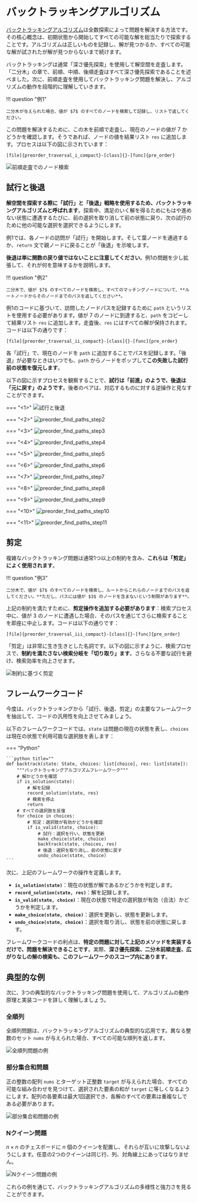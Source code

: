 # バックトラッキングアルゴリズム

<u>バックトラッキングアルゴリズム</u>は全数探索によって問題を解決する方法です。その核心概念は、初期状態から開始してすべての可能な解を総当たりで探索することです。アルゴリズムは正しいものを記録し、解が見つかるか、すべての可能な解が試されたが解が見つからないまで続けます。

バックトラッキングは通常「深さ優先探索」を使用して解空間を走査します。「二分木」の章で、前順、中順、後順走査はすべて深さ優先探索であることを述べました。次に、前順走査を使用してバックトラッキング問題を解決し、アルゴリズムの動作を段階的に理解していきます。

!!! question "例1"

    二分木が与えられた場合、値が $7$ のすべてのノードを検索して記録し、リストで返してください。

この問題を解決するために、この木を前順で走査し、現在のノードの値が $7$ かどうかを確認します。そうであれば、ノードの値を結果リスト `res` に追加します。プロセスは以下の図に示されています：

```src
[file]{preorder_traversal_i_compact}-[class]{}-[func]{pre_order}
```

![前順走査でのノード検索](backtracking_algorithm.assets/preorder_find_nodes.png)

## 試行と後退

**解空間を探索する際に「試行」と「後退」戦略を使用するため、バックトラッキングアルゴリズムと呼ばれます**。探索中、満足のいく解を得るためにもはや進めない状態に遭遇するたびに、前の選択を取り消して前の状態に戻り、次の試行のために他の可能な選択を選択できるようにします。

例1では、各ノードの訪問が「試行」を開始します。そして葉ノードを通過するか、`return` 文で親ノードに戻ることが「後退」を示唆します。

**後退は単に関数の戻り値ではないことに注意してください**。例1の問題を少し拡張して、それが何を意味するかを説明します。

!!! question "例2"

    二分木で、値が $7$ のすべてのノードを検索し、すべてのマッチングノードについて、**ルートノードからそのノードまでのパスを返してください**。

例1のコードに基づいて、訪問したノードパスを記録するために `path` というリストを使用する必要があります。値が $7$ のノードに到達すると、`path` をコピーして結果リスト `res` に追加します。走査後、`res` にはすべての解が保持されます。コードは以下の通りです：

```src
[file]{preorder_traversal_ii_compact}-[class]{}-[func]{pre_order}
```

各「試行」で、現在のノードを `path` に追加することでパスを記録します。「後退」が必要なときはいつでも、`path` からノードをポップして**この失敗した試行前の状態を復元します**。

以下の図に示すプロセスを観察することで、**試行は「前進」のようで、後退は「元に戻す」のようです**。後者のペアは、対応するものに対する逆操作と見なすことができます。

=== "<1>"
    ![試行と後退](backtracking_algorithm.assets/preorder_find_paths_step1.png)

=== "<2>"
    ![preorder_find_paths_step2](backtracking_algorithm.assets/preorder_find_paths_step2.png)

=== "<3>"
    ![preorder_find_paths_step3](backtracking_algorithm.assets/preorder_find_paths_step3.png)

=== "<4>"
    ![preorder_find_paths_step4](backtracking_algorithm.assets/preorder_find_paths_step4.png)

=== "<5>"
    ![preorder_find_paths_step5](backtracking_algorithm.assets/preorder_find_paths_step5.png)

=== "<6>"
    ![preorder_find_paths_step6](backtracking_algorithm.assets/preorder_find_paths_step6.png)

=== "<7>"
    ![preorder_find_paths_step7](backtracking_algorithm.assets/preorder_find_paths_step7.png)

=== "<8>"
    ![preorder_find_paths_step8](backtracking_algorithm.assets/preorder_find_paths_step8.png)

=== "<9>"
    ![preorder_find_paths_step9](backtracking_algorithm.assets/preorder_find_paths_step9.png)

=== "<10>"
    ![preorder_find_paths_step10](backtracking_algorithm.assets/preorder_find_paths_step10.png)

=== "<11>"
    ![preorder_find_paths_step11](backtracking_algorithm.assets/preorder_find_paths_step11.png)

## 剪定

複雑なバックトラッキング問題は通常1つ以上の制約を含み、**これらは「剪定」によく使用されます**。

!!! question "例3"

    二分木で、値が $7$ のすべてのノードを検索し、ルートからこれらのノードまでのパスを返してください。**ただし、パスには値が $3$ のノードを含まないという制限があります**。

上記の制約を満たすために、**剪定操作を追加する必要があります**：検索プロセス中に、値が $3$ のノードに遭遇した場合、そのパスを通じてさらに検索することを即座に中止します。コードは以下の通りです：

```src
[file]{preorder_traversal_iii_compact}-[class]{}-[func]{pre_order}
```

「剪定」は非常に生き生きとした名詞です。以下の図に示すように、検索プロセスで、**制約を満たさない検索分岐を「切り取り」ます**。さらなる不要な試行を避け、検索効率を向上させます。

![制約に基づく剪定](backtracking_algorithm.assets/preorder_find_constrained_paths.png)

## フレームワークコード

今度は、バックトラッキングから「試行、後退、剪定」の主要なフレームワークを抽出して、コードの汎用性を向上させてみましょう。

以下のフレームワークコードでは、`state` は問題の現在の状態を表し、`choices` は現在の状態で利用可能な選択肢を表します：

=== "Python"

    ```python title=""
    def backtrack(state: State, choices: list[choice], res: list[state]):
        """バックトラッキングアルゴリズムフレームワーク"""
        # 解かどうかを確認
        if is_solution(state):
            # 解を記録
            record_solution(state, res)
            # 検索を停止
            return
        # すべての選択肢を反復
        for choice in choices:
            # 剪定：選択肢が有効かどうかを確認
            if is_valid(state, choice):
                # 試行：選択を行い、状態を更新
                make_choice(state, choice)
                backtrack(state, choices, res)
                # 後退：選択を取り消し、前の状態に戻す
                undo_choice(state, choice)
    ```

次に、上記のフレームワークの操作を定義します。

- **`is_solution(state)`**：現在の状態が解であるかどうかを判定します。
- **`record_solution(state, res)`**：解を記録します。
- **`is_valid(state, choice)`**：現在の状態で特定の選択肢が有効（合法）かどうかを判定します。
- **`make_choice(state, choice)`**：選択を更新し、状態を更新します。
- **`undo_choice(state, choice)`**：選択を取り消し、状態を前の状態に戻します。

フレームワークコードの利点は、**特定の問題に対して上記のメソッドを実装するだけで、問題を解決できることです**。実際、**深さ優先探索、二分木前順走査、広がりなしの解の検索も、このフレームワークのスコープ内にあります**。

## 典型的な例

次に、3つの典型的なバックトラッキング問題を使用して、アルゴリズムの動作原理と実装コードを詳しく理解しましょう。

### 全順列

全順列問題は、バックトラッキングアルゴリズムの典型的な応用です。異なる整数のセット `nums` が与えられた場合、すべての可能な順列を返します。

![全順列問題の例](backtracking_algorithm.assets/permutations_problem.png)

### 部分集合和問題

正の整数の配列 `nums` とターゲット正整数 `target` が与えられた場合、すべての可能な組み合わせを見つけて、選択された要素の和が `target` に等しくなるようにします。配列の各要素は最大1回選択でき、各解のすべての要素は重複なしである必要があります。

![部分集合和問題の例](backtracking_algorithm.assets/subset_sum_problem.png)

### Nクイーン問題

$n \times n$ のチェスボードに $n$ 個のクイーンを配置し、それらが互いに攻撃しないようにします。任意の2つのクイーンは同じ行、列、対角線上にあってはなりません。

![Nクイーン問題の例](backtracking_algorithm.assets/n_queens_problem.png)

これらの例を通じて、バックトラッキングアルゴリズムの多様性と強力さを見ることができます。
